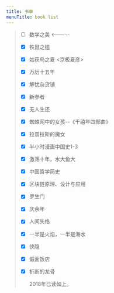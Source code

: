 ```yaml
---
title: 书单
menuTitle: book list
---
```


> - [ ] 数学之美  <-----
>
> - [x] 铁鼠之槛
>
> - [x] 姑获鸟之夏  <京极夏彦>
>
> - [x] 万历十五年
>
> - [x] 解忧杂货铺
>
> - [x] 新参者
>
> - [x] 无人生还
>
> - [x] 蜘蛛网中的女孩--《千禧年四部曲》
>
> - [x] 拉普拉斯的魔女
>
> - [x] 半小时漫画中国史1-3
>
> - [x] 激荡十年，水大鱼大
>
> - [x] 中国哲学简史
>
> - [x] 区块链原理、设计与应用
>
> - [x] 罗生门
>
> - [x] 庆余年
>
> - [x] 人间失格
>
> - [x] 一半是火焰，一半是海水
>
> - [x] 侠隐
>
> - [x] 假面饭店
>
> - [x] 折断的龙骨
>
>   2018年已读如上。


